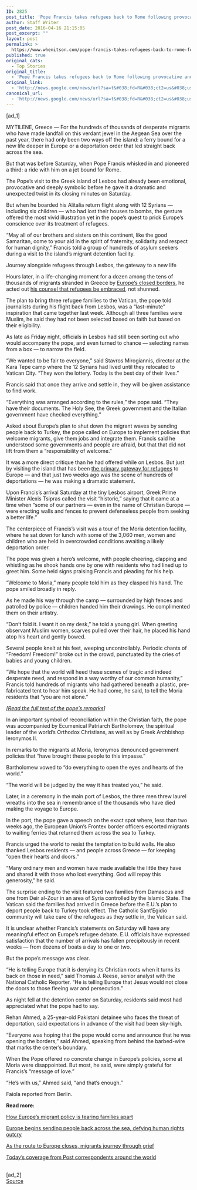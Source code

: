 ```yaml
---
ID: 2825
post_title: 'Pope Francis takes refugees back to Rome following provocative and emotional Lesbos visit &#8211; Washington Post'
author: Staff Writer
post_date: 2016-04-16 21:15:05
post_excerpt: ""
layout: post
permalink: >
  https://www.whenitson.com/pope-francis-takes-refugees-back-to-rome-following-provocative-and-emotional-lesbos-visit-washington-post/
published: true
original_cats:
  - Top Stories
original_title:
  - 'Pope Francis takes refugees back to Rome following provocative and emotional Lesbos visit - Washington Post'
original_link:
  - 'http://news.google.com/news/url?sa=t&#038;fd=R&#038;ct2=us&#038;usg=AFQjCNFrZYasnbvpnu-Xscd0pNdUucB0_Q&#038;clid=c3a7d30bb8a4878e06b80cf16b898331&#038;cid=52779084778467&#038;ei=WKsSV6DvD4-GhQHIxJawCQ&#038;url=https://www.washingtonpost.com/world/pope-francis-arrives-on-lesbos-in-visit-intended-to-prick-europes-conscience/2016/04/16/b0a66c08-fd09-11e5-813a-90ab563f0dde_story.html'
canonical_url:
  - 'http://news.google.com/news/url?sa=t&#038;fd=R&#038;ct2=us&#038;usg=AFQjCNFrZYasnbvpnu-Xscd0pNdUucB0_Q&#038;clid=c3a7d30bb8a4878e06b80cf16b898331&#038;cid=52779084778467&#038;ei=WKsSV6DvD4-GhQHIxJawCQ&#038;url=https://www.washingtonpost.com/world/pope-francis-arrives-on-lesbos-in-visit-intended-to-prick-europes-conscience/2016/04/16/b0a66c08-fd09-11e5-813a-90ab563f0dde_story.html'
---
```

 [ad_1]
<br><div id=""><p> <span class="dateline">MYTILENE, Greece —</span> For the hundreds of thousands of desperate migrants who have made landfall on this verdant jewel in the Aegean Sea over the past year, there had only been two ways off the island: a ferry bound for a new life deeper in Europe or a deportation order that led straight back across the sea.</p> <p>But that was before Saturday, when Pope Francis whisked in and pioneered a third: a ride with him on a jet bound for Rome.</p> <p>The Pope’s visit to the Greek island of Lesbos had already been emotional, provocative and deeply symbolic before he gave it a dramatic and unexpected twist in its closing minutes on Saturday.</p> <p>But when he boarded his Alitalia return flight along with 12 Syrians — including six children — who had lost their houses to bombs, the gesture offered the most vivid illustration yet in the pope’s quest to prick Europe’s conscience over its treatment of refugees.</p> <p>“May all of our brothers and sisters on this continent, like the good Samaritan, come to your aid in the spirit of fraternity, solidarity and respect for human dignity,” Francis told a group of hundreds of asylum seekers during a visit to the island’s migrant detention facility.</p><div class="inline-content inline-graphic-linked">  <span class="pb-caption">Journey alongside refugees through Lesbos, the gateway to a new life</span> </div> <p>Hours later, in a life-changing moment for a dozen among the tens of thousands of migrants stranded in Greece by <a href="https://www.washingtonpost.com/world/europe/theyve-escaped-war-and-crossed-the-sea-now-europe-wants-to-send-them-back/2016/03/11/9b0f15d0-e54d-11e5-a9ce-681055c7a05f_story.html">Europe’s closed borders</a>, he acted out <a href="https://www.washingtonpost.com/world/refugees-keep-streaming-into-europe-as-crisis-continues-unabated/2015/09/06/8a330572-5345-11e5-b225-90edbd49f362_story.html">his counsel that refugees be embraced</a>, not shunned.</p> <p>The plan to bring three refugee families to the Vatican, the pope told journalists during his flight back from Lesbos, was a “last-minute” inspiration that came together last week. Although all three families were Muslim, he said they had not been selected based on faith but based on their eligibility.</p> <p>As late as Friday night, officials in Lesbos had still been sorting out who would accompany the pope, and even turned to chance — selecting names from a box — to narrow the field.</p> <p>“We wanted to be fair to everyone,” said Stavros Mirogiannis, director at the Kara Tepe camp where the 12 Syrians had lived until they relocated to Vatican City. “They won the lottery. Today is the best day of their lives.”</p> <p>Francis said that once they arrive and settle in, they will be given assistance to find work.</p> <p>“Everything was arranged according to the rules,” the pope said. “They have their documents. The Holy See, the Greek government and the Italian government have checked everything.”</p> <p>Asked about Europe’s plan to shut down the migrant waves by sending people back to Turkey, the pope called on Europe to implement policies that welcome migrants, give them jobs and integrate them. Francis said he understood some governments and people are afraid, but that that did not lift from them a “responsibility of welcome.”</p> <p>It was a more direct critique than he had offered while on Lesbos. But just by visiting the island that has been <a href="https://www.washingtonpost.com/world/europe/at-first-stop-on-europes-refugee-trail-a-21st-century-ellis-island-is-born/2015/12/12/bc66ad48-9baa-11e5-aca6-1ae3be6f06d2_story.html">the primary gateway for refugees</a> to Europe — and that just two weeks ago was the scene of hundreds of deportations — he was making a dramatic statement.</p> <p>Upon Francis’s arrival Saturday at the tiny Lesbos airport, Greek Prime Minister Alexis Tsipras called the visit “historic,” saying that it came at a time when “some of our partners — even in the name of Christian Europe — were erecting walls and fences to prevent defenseless people from seeking a better life.”</p> <p>The centerpiece of Francis’s visit was a tour of the Moria detention facility, where he sat down for lunch with some of the 3,060 men, women and children who are held in overcrowded conditions awaiting a likely deportation order.</p> <p>The pope was given a hero’s welcome, with people cheering, clapping and whistling as he shook hands one by one with residents who had lined up to greet him. Some held signs praising Francis and pleading for his help.</p> <p>“Welcome to Moria,” many people told him as they clasped his hand. The pope smiled broadly in reply.</p> <p>As he made his way through the camp — surrounded by high fences and patrolled by police — children handed him their drawings. He complimented them on their artistry.</p> <p>“Don’t fold it. I want it on my desk,” he told a young girl. When greeting observant Muslim women, scarves pulled over their hair, he placed his hand atop his heart and gently bowed.</p> <p>Several people knelt at his feet, weeping uncontrollably. Periodic chants of “Freedom! Freedom!” broke out in the crowd, punctuated by the cries of babies and young children.</p> <p>“We hope that the world will heed these scenes of tragic and indeed desperate need, and respond in a way worthy of our common humanity,” Francis told hundreds of migrants who had gathered beneath a plastic, pre-fabricated tent to hear him speak. He had come, he said, to tell the Moria residents that “you are not alone.”</p> <p channel="wp.com" class="interstitial-link"> <i>[<a href="http://apps.washingtonpost.com/g/documents/world/pope-franciss-remarks-in-lesbos-greece/1959/">Read the full text of the pope’s remarks</a>]</i> </p> <p>In an important symbol of reconciliation within the Christian faith, the pope was accompanied by Ecumenical Patriarch Bartholomew, the spiritual leader of the world’s Orthodox Christians, as well as by Greek Archbishop Ieronymos II.</p> <p>In remarks to the migrants at Moria, Ieronymos denounced government policies that “have brought these people to this impasse.”</p> <p>Bartholomew vowed to “do everything to open the eyes and hearts of the world.”</p> <p>“The world will be judged by the way it has treated you,” he said.</p> <p>Later, in a ceremony in the main port of Lesbos, the three men threw laurel wreaths into the sea in remembrance of the thousands who have died making the voyage to Europe.</p> <p>In the port, the pope gave a speech on the exact spot where, less than two weeks ago, the European Union’s Frontex border officers escorted migrants to waiting ferries that returned them across the sea to Turkey.</p> <p>Francis urged the world to resist the temptation to build walls. He also thanked Lesbos residents — and people across Greece — for keeping “open their hearts and doors.”</p> <p>“Many ordinary men and women have made available the little they have and shared it with those who lost everything. God will repay this generosity,” he said.</p> <p>The surprise ending to the visit featured two families from Damascus and one from Deir al-Zour in an area of Syria controlled by the Islamic State. The Vatican said the families had arrived in Greece before the E.U.’s plan to deport people back to Turkey took effect. The Catholic Sant’Egidio community will take care of the refugees as they settle in, the Vatican said.</p> <p>It is unclear whether Francis’s statements on Saturday will have any meaningful effect on Europe’s refugee debate. E.U. officials have expressed satisfaction that the number of arrivals has fallen precipitously in recent weeks — from dozens of boats a day to one or two.</p> <p>But the pope’s message was clear.</p> <p>“He is telling Europe that it is denying its Christian roots when it turns its back on those in need,” said Thomas J. Reese, senior analyst with the National Catholic Reporter. “He is telling Europe that Jesus would not close the doors to those fleeing war and persecution.”</p> <p>As night fell at the detention center on Saturday, residents said most had appreciated what the pope had to say.</p> <p>Rehan Ahmed, a 25-year-old Pakistani detainee who faces the threat of deportation, said expectations in advance of the visit had been sky-high.</p> <p>“Everyone was hoping that the pope would come and announce that he was opening the borders,” said Ahmed, speaking from behind the barbed-wire that marks the center’s boundary.</p> <p>When the Pope offered no concrete change in Europe’s policies, some at Moria were disappointed. But most, he said, were simply grateful for Francis’s “message of love.”</p> <p>“He’s with us,” Ahmed said, “and that’s enough.”</p> <p class="trailleft">Faiola reported from Berlin.</p>  <p channel="wp.com" class="interstitial-link"> <b>Read more:</b> </p> <p channel="wp.com" class="interstitial-link"> <a href="https://www.washingtonpost.com/world/europe/how-europes-migrant-policy-is-tearing-families-apart/2016/04/12/c4d8bdf8-fb41-11e5-813a-90ab563f0dde_story.html" title="www.washingtonpost.com">How Europe’s migrant policy is tearing families apart</a> </p> <p channel="wp.com" class="interstitial-link"> <a href="https://www.washingtonpost.com/world/europe/eu-to-begin-sending-people-back-across-the-sea-defying-human-rights-outcry/2016/04/03/7c5f6382-f5e3-11e5-958d-d038dac6e718_story.html" title="www.washingtonpost.com">Europe begins sending people back across the sea, defying human rights outcry</a> </p> <p channel="wp.com" class="interstitial-link"> <a href="https://www.washingtonpost.com/world/europe/as-the-route-to-europe-closes-migrants-journey-through-grief/2016/03/05/d2a48022-e09b-11e5-8c00-8aa03741dced_story.html" title="www.washingtonpost.com">As the route to Europe closes, migrants journey through grief</a> </p> <p channel="wp.com" class="interstitial-link"> <a href="http://www.washingtonpost.com/world">Today’s coverage from Post correspondents around the world</a> </p> </div>
<br>[ad_2]
<br><a href="http://news.google.com/news/url?sa=t&#038;fd=R&#038;ct2=us&#038;usg=AFQjCNFrZYasnbvpnu-Xscd0pNdUucB0_Q&#038;clid=c3a7d30bb8a4878e06b80cf16b898331&#038;cid=52779084778467&#038;ei=WKsSV6DvD4-GhQHIxJawCQ&#038;url=https://www.washingtonpost.com/world/pope-francis-arrives-on-lesbos-in-visit-intended-to-prick-europes-conscience/2016/04/16/b0a66c08-fd09-11e5-813a-90ab563f0dde_story.html">Source </a>